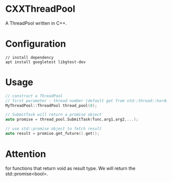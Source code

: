 # CXXThreadPool
A ThreadPool written in C++.

# Configuration
```
// install dependency
apt install googletest libgtest-dev
```

# Usage
```C++
// construct a ThreadPool
// first parameter : thread number (default get from std::thread::hardware_concurrency) 
MyThreadPool::ThreadPool thread_pool(8);

// SubmitTask will return a promise object
auto promise = thread_pool.SubmitTask(func,arg1,arg2,...);

// use std::promise object to fetch result
auto result = promise.get_future().get();
```

# Attention
for functions that return void as result type. We will return the std::promise\<bool>. 